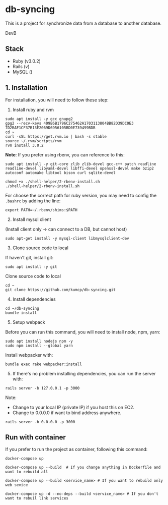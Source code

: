 # db-syncing

This is a project for synchronize data from a database to another database.

DevB

## Stack

-   Ruby (v3.0.2)
-   Rails (v)
-   MySQL ()

## 1. Installation

For installation, you will need to follow these step:

1. Install ruby and rvm

```
sudo apt install -y gcc gnupg2
gpg2 --recv-keys 409B6B1796C275462A1703113804BB82D39DC0E3 7D2BAF1CF37B13E2069D6956105BD0E739499BDB
cd ~
curl -sSL https://get.rvm.io | bash -s stable
source ~/.rvm/scripts/rvm
rvm install 3.0.2
```

**Note**: If you prefer using rbenv, you can reference to this:

```
sudo apt install -y git-core zlib zlib-devel gcc-c++ patch readline readline-devel libyaml-devel libffi-devel openssl-devel make bzip2 autoconf automake libtool bison curl sqlite-devel

chmod +x ./shell-helper/2-rbenv-install.sh
./shell-helper/2-rbenv-install.sh

```

For choose the correct path for ruby version, you may need to config the `.bashrc` by adding the line:

```
export PATH=~/.rbenv/shims:$PATH
```

2. Install mysql client

(Install client only -> can connect to a DB, but cannot host)

```
sudo apt-get install -y mysql-client libmysqlclient-dev
```

3. Clone source code to local

If haven't git, install git: 
```
sudo apt install -y git
```


Clone source code to local
```
cd ~
git clone https://github.com/kumcp/db-syncing.git
```

4. Install dependencies

```
cd ~/db-syncing
bundle install
```

5. Setup webpack

Before you can run this command, you will need to install node, npm, yarn:

```
sudo apt install nodejs npm -y
sudo npm install --global yarn
```

Install webpacker with:

```
bundle exec rake webpacker:install
```

5. If there's no problem installing dependencies, you can run the server with:

```
rails server -b 127.0.0.1 -p 3000
```

Note:
- Change to your local IP (private IP) if you host this on EC2.
- Change to 0.0.0.0 if want to bind address anywhere.
```
rails server -b 0.0.0.0 -p 3000
```

## Run with container

If you prefer to run the project as container, following this command:

```
docker-compose up

docker-compose up --build  # If you change anything in Dockerfile and want to rebuild all

docker-compose up --build <service_name> # If you want to rebuild only web sevice

docker-compose up -d --no-deps --build <service_name> # If you don't want to rebuil link services
```

